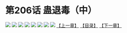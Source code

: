 # 第206话 蛊退毒（中）
![](https://mhpic.xiaomingtaiji.net/comic/D/斗破苍穹拆分版/206话/1.jpg-zymk.middle.webp)
![](https://mhpic.xiaomingtaiji.net/comic/D/斗破苍穹拆分版/206话/2.jpg-zymk.middle.webp)
![](https://mhpic.xiaomingtaiji.net/comic/D/斗破苍穹拆分版/206话/3.jpg-zymk.middle.webp)
![](https://mhpic.xiaomingtaiji.net/comic/D/斗破苍穹拆分版/206话/4.jpg-zymk.middle.webp)
![](https://mhpic.xiaomingtaiji.net/comic/D/斗破苍穹拆分版/206话/5.jpg-zymk.middle.webp)
![](https://mhpic.xiaomingtaiji.net/comic/D/斗破苍穹拆分版/206话/6.jpg-zymk.middle.webp)
![](https://mhpic.xiaomingtaiji.net/comic/D/斗破苍穹拆分版/206话/7.jpg-zymk.middle.webp)
![](https://mhpic.xiaomingtaiji.net/comic/D/斗破苍穹拆分版/206话/8.jpg-zymk.middle.webp)
[【上一章】](./205.md)
[【目录】](./READMD.md)
[【下一章】](./207.md)
